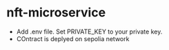 # nft-microservice
- Add .env file. Set PRIVATE_KEY to your private key.
- COntract is deplyed on sepolia network
